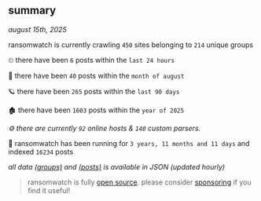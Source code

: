 
## summary
_august 15th, 2025_

ransomwatch is currently crawling `450` sites belonging to `214` unique groups

⏲ there have been `6` posts within the `last 24 hours`

🦈 there have been `40` posts within the `month of august`

🪐 there have been `265` posts within the `last 90 days`

🏚 there have been `1603` posts within the `year of 2025`

_⚙️ there are currently `92` online hosts & `140` custom parsers._

🦕 ransomwatch has been running for `3 years, 11 months and 11 days` and indexed `16234` posts

_all data  [(groups)](http://ransomwhat.telemetry.ltd/groups) and [(posts)](http://ransomwhat.telemetry.ltd/posts) is available in JSON (updated hourly)_

> ransomwatch is fully [open source](https://github.com/joshhighet/ransomwatch#ransomwatch--). please consider [sponsoring](https://github.com/sponsors/joshhighet) if you find it useful!
